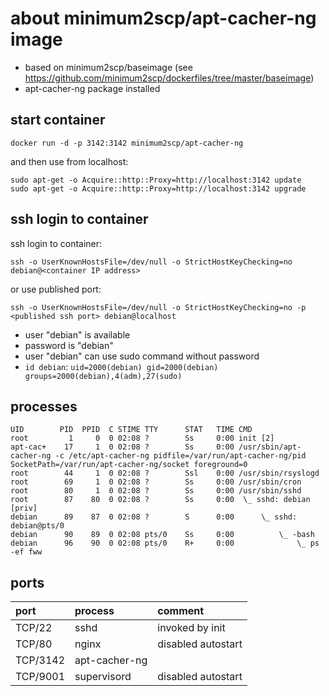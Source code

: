 # about minimum2scp/apt-cacher-ng image

 * based on minimum2scp/baseimage (see https://github.com/minimum2scp/dockerfiles/tree/master/baseimage)
 * apt-cacher-ng package installed

## start container

```
docker run -d -p 3142:3142 minimum2scp/apt-cacher-ng
```

and then use from localhost:

```
sudo apt-get -o Acquire::http::Proxy=http://localhost:3142 update
sudo apt-get -o Acquire::http::Proxy=http://localhost:3142 upgrade
```

## ssh login to container

ssh login to container:

```
ssh -o UserKnownHostsFile=/dev/null -o StrictHostKeyChecking=no debian@<container IP address>
```

or use published port:

```
ssh -o UserKnownHostsFile=/dev/null -o StrictHostKeyChecking=no -p <published ssh port> debian@localhost
```

 * user "debian" is available
 * password is "debian"
 * user "debian" can use sudo command without password
 * `id debian`: `uid=2000(debian) gid=2000(debian) groups=2000(debian),4(adm),27(sudo)`

## processes

```
UID        PID  PPID  C STIME TTY      STAT   TIME CMD
root         1     0  0 02:08 ?        Ss     0:00 init [2]  
apt-cac+    17     1  0 02:08 ?        Ss     0:00 /usr/sbin/apt-cacher-ng -c /etc/apt-cacher-ng pidfile=/var/run/apt-cacher-ng/pid SocketPath=/var/run/apt-cacher-ng/socket foreground=0
root        44     1  0 02:08 ?        Ssl    0:00 /usr/sbin/rsyslogd
root        69     1  0 02:08 ?        Ss     0:00 /usr/sbin/cron
root        80     1  0 02:08 ?        Ss     0:00 /usr/sbin/sshd
root        87    80  0 02:08 ?        Ss     0:00  \_ sshd: debian [priv]
debian      89    87  0 02:08 ?        S      0:00      \_ sshd: debian@pts/0
debian      90    89  0 02:08 pts/0    Ss     0:00          \_ -bash
debian      96    90  0 02:08 pts/0    R+     0:00              \_ ps -ef fww
```

## ports

| port         | process           | comment                                   |
|:-------------|:------------------|:------------------------------------------|
| TCP/22       | sshd              | invoked by init                           |
| TCP/80       | nginx             | disabled autostart                        |
| TCP/3142     | apt-cacher-ng     |                                           |
| TCP/9001     | supervisord       | disabled autostart                        |


